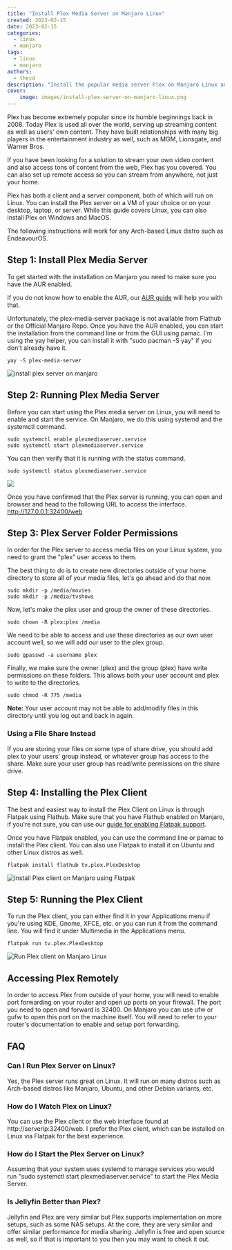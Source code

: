 ```yaml
---
title: "Install Plex Media Server on Manjaro Linux"
created: 2023-02-15
date: 2023-02-15
categories: 
  - linux
  - manjaro
tags: 
  - linux
  - manjaro
authors: 
  - thecd
description: "Install the popular media server Plex on Manjaro Linux and configure the proper permissions so Plex can access and stream your content."
cover:
    image: images/install-plex-server-on-manjaro-linux.png
---
```


Plex has become extremely popular since its humble beginnings back in 2008. Today Plex is used all over the world, serving up streaming content as well as users' own content. They have built relationships with many big players in the entertainment industry as well, such as MGM, Lionsgate, and Warner Bros.

If you have been looking for a solution to stream your own video content and also access tons of content from the web, Plex has you covered. You can also set up remote access so you can stream from anywhere, not just your home.

Plex has both a client and a server component, both of which will run on Linux. You can install the Plex server on a VM of your choice or on your desktop, laptop, or server. While this guide covers Linux, you can also install Plex on Windows and MacOS.

The following instructions will work for any Arch-based Linux distro such as EndeavourOS.

## Step 1: Install Plex Media Server

To get started with the installation on Manjaro you need to make sure you have the AUR enabled.

If you do not know how to enable the AUR, our [AUR guide](https://credibledev.com/how-to-enable-the-aur-on-manjaro-linux/) will help you with that.

Unfortunately, the plex-media-server package is not available from Flathub or the Official Manjaro Repo. Once you have the AUR enabled, you can start the installation from the command line or from the GUI using pamac. I'm using the yay helper, you can install it with "sudo pacman -S yay" if you don't already have it.

```
yay -S plex-media-server
```

![install plex server on manjaro](images/image-27.png)

## Step 2: Running Plex Media Server

Before you can start using the Plex media server on Linux, you will need to enable and start the service. On Manjaro, we do this using systemd and the systemctl command.

```
sudo systemctl enable plexmediaserver.service
sudo systemctl start plexmediaserver.service
```

You can then verify that it is running with the status command.

```
sudo systemctl status plexmediaserver.service
```

![](images/image-28.png)

Once you have confirmed that the Plex server is running, you can open and browser and head to the following URL to access the interface. http://127.0.0.1:32400/web

## Step 3: Plex Server Folder Permissions

In order for the Plex server to access media files on your Linux system, you need to grant the "plex" user access to them.

The best thing to do is to create new directories outside of your home directory to store all of your media files, let's go ahead and do that now.

```
sudo mkdir -p /media/movies
sudo mkdir -p /media/tvshows
```

Now, let's make the plex user and group the owner of these directories.

```
sudo chown -R plex:plex /media
```

We need to be able to access and use these directories as our own user account well, so we will add our user to the plex group.

```
sudo gpasswd -a username plex
```

Finally, we make sure the owner (plex) and the group (plex) have write permissions on these folders. This allows both your user account and plex to write to the directories.

```
sudo chmod -R 775 /media
```

**Note:** Your user account may not be able to add/modify files in this directory until you log out and back in again.

### Using a File Share Instead

If you are storing your files on some type of share drive, you should add plex to your users' group instead, or whatever group has access to the share. Make sure your user group has read/write permissions on the share drive.

## Step 4: Installing the Plex Client

The best and easiest way to install the Plex Client on Linux is through Flatpak using Flathub. Make sure that you have Flathub enabled on Manjaro, if you're not sure, you can use our [guide for enabling Flatpak support](https://credibledev.com/install-flatpak-endeavouros-manjaro-arch-linux/).

Once you have Flatpak enabled, you can use the command line or pamac to install the Plex client. You can also use Flatpak to install it on Ubuntu and other Linux distros as well.

```
flatpak install flathub tv.plex.PlexDesktop
```

![install Plex client on Manjaro using Flatpak](images/image-29.png)

## Step 5: Running the Plex Client

To run the Plex client, you can either find it in your Applications menu if you're using KDE, Gnome, XFCE, etc. or you can run it from the command line. You will find it under Multimedia in the Applications menu.

```
flatpak run tv.plex.PlexDesktop
```

![Run Plex client on Manjaro Linux](images/image-30.png)

## Accessing Plex Remotely

In order to access Plex from outside of your home, you will need to enable port forwarding on your router and open up ports on your firewall. The port you need to open and forward is 32400. On Manjaro you can use ufw or gufw to open this port on the machine itself. You will need to refer to your router's documentation to enable and setup port forwarding.

## FAQ

### Can I Run Plex Server on Linux?

Yes, the Plex server runs great on Linux. It will run on many distros such as Arch-based distros like Manjaro, Ubuntu, and other Debian variants, etc.

### How do I Watch Plex on Linux?

You can use the Plex client or the web interface found at http://serverip:32400/web. I prefer the Plex client, which can be installed on Linux via Flatpak for the best experience.

### How do I Start the Plex Server on Linux?

Assuming that your system uses systemd to manage services you would run "sudo systemctl start plexmediaserver.service" to start the Plex Media Server.

### Is Jellyfin Better than Plex?

Jellyfin and Plex are very similar but Plex supports implementation on more setups, such as some NAS setups. At the core, they are very similar and offer similar performance for media sharing. Jellyfin is free and open source as well, so if that is important to you then you may want to check it out.
